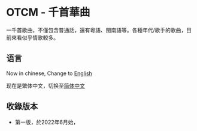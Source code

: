 # OTCM - 千首華曲
一千首歌曲，不僅包含普通話，還有粵語、閩南語等。各種年代/歌手的歌曲，目前來看似乎情歌較多。

## 语言
Now in chinese, Change to [English](README.md) 

现在是繁体中文，切换至[简体中文](README-sc.md)

## 收錄版本
- 第一版，於2022年6月始，
